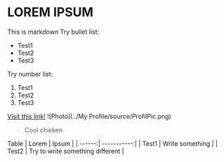 LOREM IPSUM
=======
This is markdown
Try bullet list:
  * Test1
  * Test2
  * Test3

Try number list:
  1. Test1
  2. Test2
  3. Test3
  
[Visit this link!](https://nubletz.github.io/wp108b/homework/My%20Profile/Index.htm)
![Photo](../My Profile/source/ProfilPic.png)
> Cool chicken

Table
| Lorem | Ipsum |
| ------:| -----------:|
| Test1   | Write something |
| Test2   | Try to write something different |
